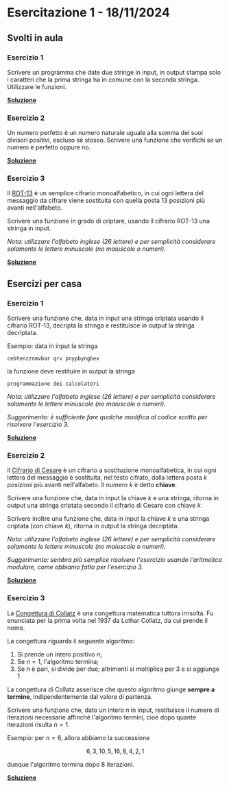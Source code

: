 # Esercitazione 1 - 18/11/2024

## Svolti in aula

### Esercizio 1
Scrivere un programma che date due stringe in input, in output stampa solo i
caratteri che la prima stringa ha in comune con la seconda stringa.
Utilizzare le funzioni.

**[Soluzione](src/filter.py)**

### Esercizio 2
Un numero perfetto è un numero naturale uguale alla somma dei suoi divisori
positivi, escluso sé stesso. Scrivere una funzione che verifichi se un numero è
perfetto oppure no.

**[Soluzione](src/perfetto.py)**

### Esercizio 3
Il [ROT-13](https://en.wikipedia.org/wiki/ROT13) è un semplice cifrario monoalfabetico,
in cui ogni lettera del messaggio da cifrare viene sostituita con quella posta
13 posizioni più avanti nell'alfabeto.

Scrivere una funzione in grado di criptare, usando il cifrario ROT-13 una stringa in input. 

_Nota: utilizzare l'alfabeto inglese (26 lettere) e per semplicità considerare
solamente le lettere minuscole (no maiuscole o numeri)._

**[Soluzione](src/rot13.py)**

## Esercizi per casa

### Esercizio 1
Scrivere una funzione che, data in input una stringa criptata usando il cifrario
ROT-13, decripta la stringa e restituisce in output la stringa decriptata.

Esempio: data in input la stringa
```
cebtenzznmvbar qrv pnypbyngbev
```
la funzione deve restituire in output la stringa
```
programmazione dei calcolatori
```
_Nota: utilizzare l'alfabeto inglese (26 lettere) e per semplicità considerare
solamente le lettere minuscole (no maiuscole o numeri)._

*Suggerimento: è sufficiente fare qualche modifica al codice scritto per
risolvere l'esercizio 3.*

**[Soluzione](src/rot13-decrypt.py)**

### Esercizio 2
Il [Cifrario di Cesare](https://en.wikipedia.org/wiki/Caesar_cipher) è un
cifrario a sostituzione monoalfabetica, in cui ogni lettera del messaggio
è sostituita, nel testo cifrato, dalla lettera posta $k$ posizioni più avanti
nell'alfabeto. Il numero $k$ è detto **chiave**. 

Scrivere una funzione che, data in input la chiave $k$ e una stringa, ritorna
in output una stringa criptata secondo il cifrario di Cesare con chiave $k$.

Scrivere inoltre una funzione che, data in input la chiave $k$ e una stringa
criptata (con chiave $k$), ritorna in output la stringa decriptata.

_Nota: utilizzare l'alfabeto inglese (26 lettere) e per semplicità considerare
solamente le lettere minuscole (no maiuscole o numeri)._

*Suggerimento: sembra più semplice risolvere l'esercizio usando l'aritmeitca
modulare, come abbiamo fatto per l'esercizio 3.*

**[Soluzione](src/caesar-cipher.py)**

### Esercizio 3
La [Congettura di Collatz](https://en.wikipedia.org/wiki/Collatz_conjecture) è
una congettura matematica tuttora irrisolta. Fu enunciata per la prima volta
nel 1937 da Lothar Collatz, da cui prende il nome.

La congettura riguarda il seguente algoritmo:

1. Si prende un intero positivo $n$;
2. Se $n=1$, l'algoritmo termina;
3. Se $n$ è pari, si divide per due; altrimenti si moltiplica per $3$ e si
   aggiunge $1$

La congettura di Collatz asserisce che questo algoritmo giunge **sempre a termine**,
indipendentemente dal valore di partenza.

Scrivere una funzione che, dato un intero $n$ in input, restituisce il numero di
iterazioni necessarie affinché l'algoritmo termini, cioè dopo quante iterazioni
risulta $n=1$.

Esempio: per $n=6$, allora abbiamo la successione

$$
6,3,10,5,16,8,4,2,1
$$

dunque l'algoritmo termina dopo $8$ iterazioni.

**[Soluzione](src/collatz.py)**
